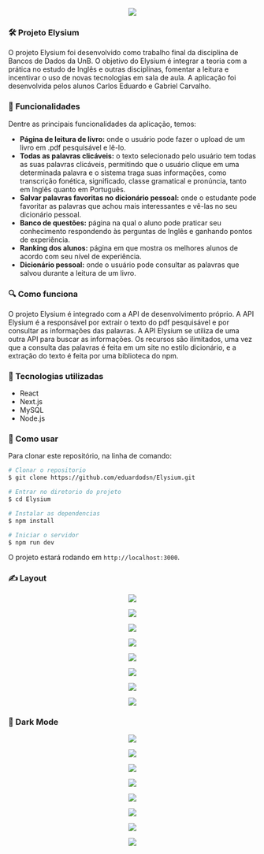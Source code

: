 <p align="center">
  <img src="https://i.imgur.com/Nn6t7bN.png" />
</p>

### 🛠 Projeto Elysium
O projeto Elysium foi desenvolvido como trabalho final da disciplina de Bancos de Dados da UnB. O objetivo do Elysium é integrar a teoria com a prática no estudo de Inglês e outras disciplinas, fomentar a leitura e incentivar o uso de novas tecnologias em sala de aula. A aplicação foi desenvolvida pelos alunos Carlos Eduardo e Gabriel Carvalho.

### 📝 Funcionalidades

Dentre as principais funcionalidades da aplicação, temos:

- <b>Página de leitura de livro:</b> onde o usuário pode fazer o upload de um livro em .pdf pesquisável e lê-lo.
- <b>Todas as palavras clicáveis:</b> o texto selecionado pelo usuário tem todas as suas palavras clicáveis, permitindo que o usuário clique em uma determinada palavra e o sistema traga suas informações, como transcrição fonética, significado, classe gramatical e pronúncia, tanto em Inglês quanto em Português.
- <b>Salvar palavras favoritas no dicionário pessoal:</b> onde o estudante pode favoritar as palavras que achou mais interessantes e vê-las no seu dicionário pessoal.
- <b>Banco de questões:</b> página na qual o aluno pode praticar seu conhecimento respondendo às perguntas de Inglês e ganhando pontos de experiência.
- <b>Ranking dos alunos:</b> página em que mostra os melhores alunos de acordo com seu nível de experiência.
- <b>Dicionário pessoal:</b> onde o usuário pode consultar as palavras que salvou durante a leitura de um livro.


### 🔍 Como funciona
O projeto Elysium é integrado com a API de desenvolvimento próprio. A API Elysium é a responsável por extrair o texto do pdf pesquisável e por consultar as informações das palavras. A API Elysium se utiliza de uma outra API para buscar as informações. Os recursos são ilimitados, uma vez que a consulta das palavras é feita em um site no estilo dicionário, e a extração do texto é feita por uma biblioteca do npm.


### 🚀 Tecnologias utilizadas

- React
- Next.js
- MySQL
- Node.js
### 📝 Como usar

Para clonar este repositório, na linha de comando:
```bash
# Clonar o repositorio
$ git clone https://github.com/eduardodsn/Elysium.git

# Entrar no diretorio do projeto
$ cd Elysium

# Instalar as dependencias
$ npm install

# Iniciar o servidor
$ npm run dev
```
O projeto estará rodando em `http://localhost:3000`.

### ✍️️ Layout

<p align="center">
  <img src="https://i.imgur.com/3TsmGz3.png" />
</p>

<p align="center">
  <img src="https://i.imgur.com/bShfVhW.png" />
</p>

<p align="center">
  <img src="https://i.imgur.com/b8bWkkH.png" />
</p>

<p align="center">
  <img src="https://i.imgur.com/rjomWyW.png" />
</p>

<p align="center">
  <img src="https://i.imgur.com/sxeSZqr.png" />
</p>

<p align="center">
  <img src="https://i.imgur.com/DycyD2n.png" />
</p>

<p align="center">
  <img src="https://i.imgur.com/zxBNVS6.png" />
</p>

<p align="center">
  <img src="https://i.imgur.com/LLWMWTe.png" />
</p>

### 🌚 Dark Mode

<p align="center">
  <img src="https://i.imgur.com/WNzdCTE.png" />
</p>

<p align="center">
  <img src="https://i.imgur.com/W5RwkRg.png" />
</p>

<p align="center">
  <img src="https://i.imgur.com/IGtuFEn.png" />
</p>

<p align="center">
  <img src="https://i.imgur.com/lA7Wroh.png" />
</p>

<p align="center">
  <img src="https://i.imgur.com/fRKkCsV.png" />
</p>

<p align="center">
  <img src="https://i.imgur.com/D4XxqWw.png" />
</p>

<p align="center">
  <img src="https://i.imgur.com/Xay2KuS.png" />
</p>

<p align="center">
  <img src="https://i.imgur.com/xGGvz7A.png" />
</p>
